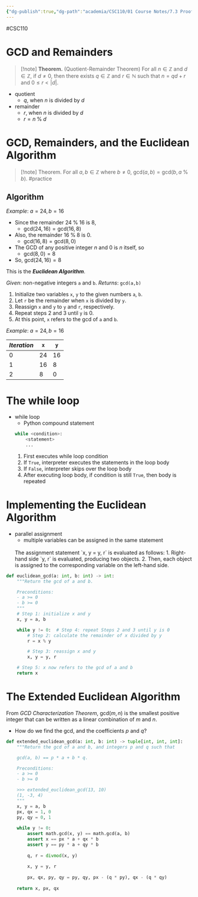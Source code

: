 ```yaml
---
{"dg-publish":true,"dg-path":"academia/CSC110/01 Course Notes/7.3 Proofs and Algorithms III Computing the Greatest Common Divisor.md","permalink":"/academia/csc-110/01-course-notes/7-3-proofs-and-algorithms-iii-computing-the-greatest-common-divisor/","created":"2023-10-25T10:32:10.941-07:00","updated":"2023-11-04T18:33:38.864-07:00"}
---
```


#CSC110 
# GCD and Remainders

> [!note] **Theorem.** (Quotient-Remainder Theorem)
> For all $n \in \mathbb{Z}$ and $d \in \mathbb{Z}$, if $d \neq 0$, then there exists $q \in \mathbb{Z}$ and $r \in \mathbb{N}$ such that $n = qd + r$ and $0 \leq r < |d|$.

- quotient
	- $q$, when $n$ is divided by $d$
- remainder
	- $r$, when $n$ is divided by $d$
	- $r = n \;\%\; d$

# GCD, Remainders, and the Euclidean Algorithm

> [!note] Theorem.
> For all $a,b \in \mathbb{Z}$ where $b \neq 0$, $\text{gcd}(a,b) = \text{gcd}(b, a \;\%\; b)$.
#practice

## Algorithm

*Example*: $a = 24, b = 16$
- Since the remainder $24 \;\%\; 16$ is 8,
	- $\text{gcd}(24,16) = \text{gcd}(16,8)$
- Also, the remainder $16 \;\%\; 8$ is 0.
	- $\text{gcd}(16, 8) = \text{gcd}(8, 0)$
- The GCD of any positive integer $n$ and $0$ is $n$ itself, so
	- $\text{gcd}(8,0) = 8$
- So, $\text{gcd}(24,16) = 8$

This is the ***Euclidean Algorithm***.

*Given*: non-negative integers `a` and `b`.
*Returns*: `gcd(a,b)`

1. Initialize two variables `x`, `y` to the given numbers `a`, `b`.
2. Let `r` be the remainder when `x` is divided by `y`.
3. Reassign `x` and `y` to `y` and `r`, respectively.
4. Repeat steps 2 and 3 until `y` is 0.
5. At this point, `x` refers to the gcd of `a` and `b`.

*Example*: $a = 24, b = 16$

|*Iteration*|`x`|`y`|
|-----|---|----|
|0|24|16|
|1|16|8|
|2|8|0|

# The while loop

- while loop
	- Python compound statement
	```Python
	while <condition>:
		<statement>
		...
	```
	1. First executes while loop condition
	2. If `True`, interpreter executes the statements in the loop body
	3. If `False`, interpreter skips over the loop body
	4. After executing loop body, if condition is still `True`, then body is repeated

# Implementing the Euclidean Algorithm

- parallel assignment
	- multiple variables can be assigned in the same statement
	<br>
	The assignment statement `x, y = y, r` is evaluated as follows:
		1. Right-hand side `y, r` is evaluated, producing two objects.
		2. Then, each object is assigned to the corresponding variable on the left-hand side.

```Python
def euclidean_gcd(a: int, b: int) -> int:
    """Return the gcd of a and b.

    Preconditions:
    - a >= 0
    - b >= 0
    """
    # Step 1: initialize x and y
    x, y = a, b

    while y != 0:  # Step 4: repeat Steps 2 and 3 until y is 0
        # Step 2: calculate the remainder of x divided by y
        r = x % y

        # Step 3: reassign x and y
        x, y = y, r

    # Step 5: x now refers to the gcd of a and b
    return x
```

# The Extended Euclidean Algorithm

From *GCD Characterization Theorem*, $\text{gcd}(m,n)$ is the smallest positive integer that can be written as a linear combination of $m$ and $n$.
- How do we find the gcd, and the coefficients $p$ and $q$?

```Python
def extended_euclidean_gcd(a: int, b: int) -> tuple[int, int, int]:
    """Return the gcd of a and b, and integers p and q such that

    gcd(a, b) == p * a + b * q.

    Preconditions:
    - a >= 0
    - b >= 0

    >>> extended_euclidean_gcd(13, 10)
    (1, -3, 4)
    """
	x, y = a, b  
	px, qx = 1, 0  
	py, qy = 0, 1  
	  
	while y != 0:  
	    assert math.gcd(x, y) == math.gcd(a, b)  
	    assert x == px * a + qx * b  
	    assert y == py * a + qy * b  
	  
	    q, r = divmod(x, y)  
	  
	    x, y = y, r  
	  
	    px, qx, py, qy = py, qy, px - (q * py), qx - (q * qy)  
	  
	return x, px, qx
```